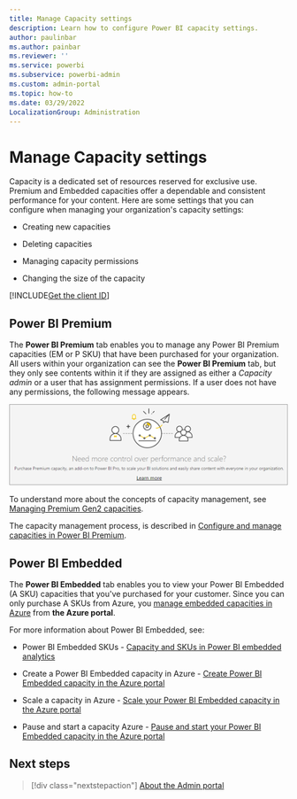 ```yaml
---
title: Manage Capacity settings
description: Learn how to configure Power BI capacity settings.
author: paulinbar
ms.author: painbar
ms.reviewer: ''
ms.service: powerbi
ms.subservice: powerbi-admin
ms.custom: admin-portal
ms.topic: how-to
ms.date: 03/29/2022
LocalizationGroup: Administration
---
```


# Manage Capacity settings

Capacity is a dedicated set of resources reserved for exclusive use. Premium and Embedded capacities offer a dependable and consistent performance for your content. Here are some settings that you can configure when managing your organization's capacity settings:

* Creating new capacities

* Deleting capacities

* Managing capacity permissions

* Changing the size of the capacity

[!INCLUDE[Get the client ID](../includes/admin-portal-settings.md)]

## Power BI Premium

The **Power BI Premium** tab enables you to manage any Power BI Premium capacities (EM or P SKU) that have been purchased for your organization. All users within your organization can see the **Power BI Premium** tab, but they only see contents within it if they are assigned as either a *Capacity admin* or a user that has assignment permissions. If a user does not have any permissions, the following message appears.

![No access to Premium settings](media/service-admin-portal-capacity-settings/premium-settings-no-access.png)

To understand more about the concepts of capacity management, see [Managing Premium Gen2 capacities](../enterprise/service-premium-capacity-manage-gen2.md).

The capacity management process, is described in [Configure and manage capacities in Power BI Premium](../enterprise/service-admin-premium-manage.md).

## Power BI Embedded

The **Power BI Embedded** tab enables you to view your Power BI Embedded (A SKU) capacities that you've purchased for your customer. Since you can only purchase A SKUs from Azure, you [manage embedded capacities in Azure](../developer/embedded/azure-pbie-create-capacity.md) from **the Azure portal**.

For more information about Power BI Embedded, see:

* Power BI Embedded SKUs - [Capacity and SKUs in Power BI embedded analytics](../developer/embedded/embedded-capacity.md)

* Create a Power BI Embedded capacity in Azure  - [Create Power BI Embedded capacity in the Azure portal](../developer/embedded/azure-pbie-create-capacity.md)

* Scale a capacity in Azure - [Scale your Power BI Embedded capacity in the Azure portal](../developer/embedded/azure-pbie-scale-capacity.md)

* Pause and start a capacity Azure - [Pause and start your Power BI Embedded capacity in the Azure portal](../developer/embedded/azure-pbie-pause-start.md)

## Next steps

> [!div class="nextstepaction"]
> [About the Admin portal](service-admin-portal.md)
